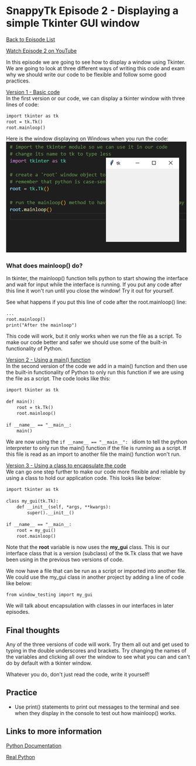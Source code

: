 # SnappyTk Episode 2 - Displaying a simple Tkinter GUI window

[Back to Episode List](../README.md)

[Watch Episode 2 on YouTube](https://www.youtube.com/watch?v=23RtY1f_J0Q)

In this episode we are going to see how to display a window using Tkinter. We are going to look at three different ways of writing this code and exam why we should write our code to be flexible and follow some good practices.

[Version 1 - Basic code](code/window_testing_v1.py)<br>
In the first version or our code, we can display a tkinter window with three lines of code:

```
import tkinter as tk
root = tk.Tk()
root.mainloop()
```

Here is the window displaying on Windows when you run the code: <br>
![A simple tkinter window](pics/simple_window.png)

### What does mainloop() do?
In tkinter, the mainloop() function tells python to start showing the interface and wait for input while the interface is running. If you put any code after this line it won't run until you close the window! Try it out for yourself.

See what happens if you put this line of code after the root.mainloop() line:

    ...
    root.mainloop()
    print("After the mainloop")

This code will work, but it only works when we run the file as a script. To make our code better and safer we should use some of the built-in functionality of Python.

[Version 2 - Using a main() function](code/window_testing_v2.py)<br>
In the second version of the code we add in a main() function and then use the built-in functionality of Python to only run this function if we are using the file as a script. The code looks like this:

```
import tkinter as tk

def main():
    root = tk.Tk()
    root.mainloop()

if __name__ == "__main__:
    main()
```

We are now using the ```if __name__ == "__main__": ``` idiom to tell the python interpreter to only run the main() function if the file is running as a script. If this file is read as an import to another file the main() function won't run.

[Version 3 - Using a class to encapsulate the code](code/window_testing_v3.py)<br>
We can go one step further to make our code more flexible and reliable by using a class to hold our application code. This looks like below:

```
import tkinter as tk

class my_gui(tk.Tk):
    def __init__(self, *args, **kwargs):
        super().__init__()

if __name__ == "__main__:
    root = my_gui()
    root.mainloop()
```
Note that the **root** variable is now uses the **my_gui** class. This is our interface class that is a version (subclass) of the tk.Tk class that we have been using in the previous two versions of code.

We now have a file that can be run as a script or imported into another file. We could use the my_gui class in another project by adding a line of code like below:

    from window_testing import my_gui

We will talk about encapsulation with classes in our interfaces in later episodes.

## Final thoughts
Any of the three versions of code will work. Try them all out and get used to typing in the double underscores and brackets. Try changing the names of the variables and clicking all over the window to see what you can and can't do by default with a tkinter window.

Whatever you do, don't just read the code, write it yourself!

## Practice
* Use print() statements to print out messages to the terminal and see when they display in the console to test out how mainloop() works.

## Links to more information
[Python Documentation](https://docs.python.org/3/library/__main__.html)

[Real Python](https://realpython.com/python-main-function/)
